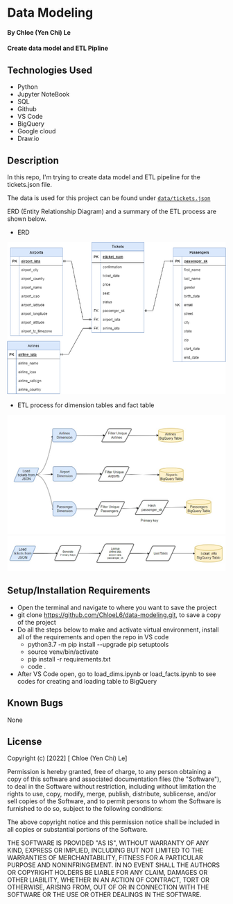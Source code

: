 # Data Modeling

#### By Chloe (Yen Chi) Le

#### Create data model and ETL Pipline

## Technologies Used

* Python
* Jupyter NoteBook
* SQL
* Github
* VS Code
* BigQuery
* Google cloud
* Draw.io

## Description

In this repo, I'm trying to create data model and ETL pipeline for the tickets.json file.

The data is used for this project can be found under [`data/tickets.json`](./data/tickets.json)

ERD (Entity Relationship Diagram) and a summary of the ETL process are shown below.

* ERD
<img src="./img/Data_modeling.png" alt="Data model of tickets file" />

* ETL process for dimension tables and fact table
<img src="./img/Load_dims.jpg" alt="Load dim tables process" />

<img src="./img/load_facts.jpg" alt="Load fact table process" />


## Setup/Installation Requirements

* Open the terminal and navigate to where you want to save the project
* git clone https://github.com/ChloeL6/data-modeling.git, to save a copy of the project
* Do all the steps below to make and activate virtual environment, install all of the requirements and open the repo in VS code
    * python3.7 -m pip install --upgrade pip setuptools 
    * source venv/bin/activate
    * pip install -r requirements.txt
    * code .
* After VS Code open, go to load_dims.ipynb or load_facts.ipynb to see codes for creating and loading table to BigQuery

## Known Bugs

None

## License

Copyright (c) [2022] [ Chloe (Yen Chi) Le]

Permission is hereby granted, free of charge, to any person obtaining a copy of this software and associated documentation files (the "Software"), to deal in the Software without restriction, including without limitation the rights to use, copy, modify, merge, publish, distribute, sublicense, and/or sell copies of the Software, and to permit persons to whom the Software is furnished to do so, subject to the following conditions:

The above copyright notice and this permission notice shall be included in all copies or substantial portions of the Software.

THE SOFTWARE IS PROVIDED "AS IS", WITHOUT WARRANTY OF ANY KIND, EXPRESS OR IMPLIED, INCLUDING BUT NOT LIMITED TO THE WARRANTIES OF MERCHANTABILITY, FITNESS FOR A PARTICULAR PURPOSE AND NONINFRINGEMENT. IN NO EVENT SHALL THE AUTHORS OR COPYRIGHT HOLDERS BE LIABLE FOR ANY CLAIM, DAMAGES OR OTHER LIABILITY, WHETHER IN AN ACTION OF CONTRACT, TORT OR OTHERWISE, ARISING FROM, OUT OF OR IN CONNECTION WITH THE SOFTWARE OR THE USE OR OTHER DEALINGS IN THE SOFTWARE.